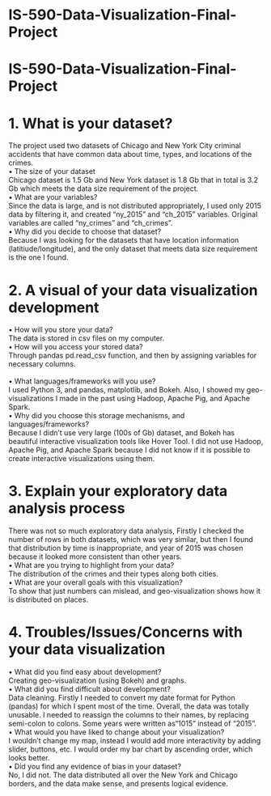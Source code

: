 # IS-590-Data-Visualization-Final-Project
# IS-590-Data-Visualization-Final-Project
# 1.	What is your dataset?<br/>
The project used two datasets of Chicago and New York City criminal accidents that have common data about time, types, and locations of the crimes.<br/>
•	The size of your dataset<br/>
Chicago dataset is 1.5 Gb and New York dataset is 1.8 Gb that in total is 3.2 Gb which meets the data size requirement of the project.<br/>
•	What are your variables?<br/>
Since the data is large, and is not distributed appropriately, I used only 2015 data by filtering it, and created “ny_2015” and “ch_2015” variables. Original variables are called “ny_crimes” and “ch_crimes”. <br/>
•	Why did you decide to choose that dataset?<br/>
Because I was looking for the datasets that have location information (latitiude/longitude), and the only dataset that meets data size requirement is the one I found. <br/>
# 2.	A visual of your data visualization development<br/>
•	How will you store your data?<br/>
The data is stored in csv files on my computer.<br/>
•	How will you access your stored data?<br/>
Through pandas pd.read_csv function, and then by assigning variables for necessary columns.<br/>  
•	What languages/frameworks will you use?<br/>
I used Python 3, and pandas, matplotlib, and Bokeh. Also, I showed my geo-visualizations I made in the past using Hadoop, Apache Pig, and Apache Spark. <br/>
•	Why did you choose this storage mechanisms, and languages/frameworks?<br/>
Because I didn’t use very large (100s of Gb) dataset, and Bokeh has beautiful interactive visualization tools like Hover Tool. I did not use Hadoop, Apache Pig, and Apache Spark because I did not know if it is possible to create interactive visualizations using them.   <br/>
# 3.	Explain your exploratory data analysis process<br/>
There was not so much exploratory data analysis, Firstly I checked the number of rows in both datasets, which was very similar, but then I found that distribution by time is inappropriate, and year of 2015 was chosen because it looked more consistent than other years. <br/>
•	What are you trying to highlight from your data?<br/>
The distribution of the crimes and their types along both cities.<br/> 
•	What are your overall goals with this visualization?<br/>
To show that just numbers can mislead, and geo-visualization shows how it is distributed on places.<br/> 
# 4.	Troubles/Issues/Concerns with your data visualization<br/>
•	What did you find easy about development?<br/>
Creating geo-visualization (using Bokeh) and graphs.<br/>
•	What did you find difficult about development?<br/>
Data cleaning. Firstly I needed to convert my date format for Python (pandas) for which I spent most of the time. Overall, the data was totally unusable. I needed to reassign the columns to their names, by replacing semi-colon to colons. Some years were written as“1015” instead of “2015”.<br/>
•	What would you have liked to change about your visualization?<br/>
I wouldn’t change my map, instead I would add more interactivity by adding slider, buttons, etc. I would order my bar chart by ascending order, which looks better. <br/>
•	Did you find any evidence of bias in your dataset?<br/>
No, I did not. The data distributed all over the New York and Chicago borders, and the data make sense, and presents logical evidence. 
